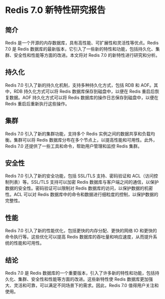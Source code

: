 # Redis 7.0 新特性研究报告
## 简介
Redis 是一个开源的内存数据库，具有高性能、可扩展性和灵活性等优点。Redis 7.0 是 Redis 数据库的最新版本，它引入了一些新的特性和功能，包括持久化、集群、安全性和性能等方面的改进。本文将对 Redis 7.0 的新特性进行研究和分析。

## 持久化
Redis 7.0 引入了新的持久化机制，支持多种持久化方式，包括 RDB 和 AOF。其中，RDB 持久化方式可以将 Redis 数据库保存到磁盘中，以便在 Redis 重启后恢复数据。AOF 持久化方式可以将 Redis 数据库的操作日志保存到磁盘中，以便在 Redis 重启后重新执行这些操作。

## 集群
Redis 7.0 引入了新的集群功能，支持多个 Redis 实例之间的数据共享和负载均衡。集群可以将 Redis 数据库分布在多个节点上，以提高性能和可用性。此外，Redis 7.0 还提供了一些工具和命令，帮助用户管理和监控 Redis 集群。

## 安全性
Redis 7.0 引入了新的安全功能，包括 SSL/TLS 支持、密码验证和 ACL（访问控制列表）等。SSL/TLS 支持可以加密 Redis 数据库与客户端之间的通信，以保护数据的安全性。密码验证可以限制对 Redis 数据库的访问，以保护数据的机密性。ACL 可以对 Redis 数据库中的命令和数据进行细粒度的控制，以保护数据的完整性。

## 性能
Redis 7.0 引入了新的性能优化，包括更快的内存分配、更快的网络 IO 和更快的命令执行等。这些优化可以提高 Redis 数据库的吞吐量和响应速度，从而提升系统的性能和可用性。

## 结论
Redis 7.0 是 Redis 数据库的一个重要版本，引入了许多新的特性和功能，包括持久化、集群、安全性和性能等方面的改进。这些新特性使 Redis 数据库更加强大、灵活和可靠，可以满足不同场景下的需求。因此，Redis 7.0 值得用户关注和使用。